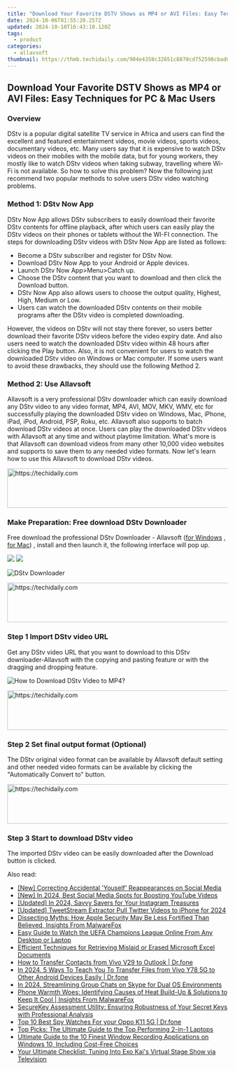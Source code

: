 ```yaml
---
title: "Download Your Favorite DSTV Shows as MP4 or AVI Files: Easy Techniques for PC & Mac Users"
date: 2024-10-06T01:55:20.257Z
updated: 2024-10-10T16:43:10.120Z
tags:
  - product
categories:
  - allavsoft
thumbnail: https://thmb.techidaily.com/904e4358c32651c8870cd752598cbad0b1afa3205d185e4b265bf0a0d105bd32.jpg
---
```


## Download Your Favorite DSTV Shows as MP4 or AVI Files: Easy Techniques for PC & Mac Users

### Overview

DStv is a popular digital satellite TV service in Africa and users can find the excellent and featured entertainment videos, movie videos, sports videos, documentary videos, etc. Many users say that it is expensive to watch DStv videos on their mobiles with the mobile data, but for young workers, they mostly like to watch DStv videos when taking subway, travelling where Wi-Fi is not available. So how to solve this problem? Now the following just recommend two popular methods to solve users DStv video watching problems.

### Method 1: DStv Now App

DStv Now App allows DStv subscribers to easily download their favorite DStv contents for offline playback, after which users can easily play the DStv videos on their phones or tablets without the WI-FI connection. The steps for downloading DStv videos with DStv Now App are listed as follows:

* Become a DStv subscriber and register for DStv Now.
* Download DStv Now App to your Android or Apple devices.
* Launch DStv Now App>Menu>Catch up.
* Choose the DStv content that you want to download and then click the Download button.
* DStv Now App also allows users to choose the output quality, Highest, High, Medium or Low.
* Users can watch the downloaded DStv contents on their mobile programs after the DStv video is completed downloading.

However, the videos on DStv will not stay there forever, so users better download their favorite DStv videos before the video expiry date. And also users need to watch the downloaded DStv video within 48 hours after clicking the Play button. Also, it is not convenient for users to watch the downloaded DStv video on Windows or Mac computer. If some users want to avoid these drawbacks, they should use the following Method 2.

### Method 2: Use Allavsoft

Allavsoft is a very professional DStv downloader which can easily download any DStv video to any video format, MP4, AVI, MOV, MKV, WMV, etc for successfully playing the downloaded DStv video on Windows, Mac, iPhone, iPad, iPod, Android, PSP, Roku, etc. Allavsoft also supports to batch download DStv videos at once. Users can play the downloaded DStv videos with Allavsoft at any time and without playtime limitation. What's more is that Allavsoft can download videos from many other 10,000 video websites and supports to save them to any needed video formats. Now let's learn how to use this Allavsoft to download DStv videos.

<!-- affiliate ads begin -->
<a href="https://aligracehair.sjv.io/c/5597632/2006919/19272" target="_top" id="2006919">
  <img src="//a.impactradius-go.com/display-ad/19272-2006919" border="0" alt="https://techidaily.com" width="728" height="90"/>
</a>
<img height="0" width="0" src="https://aligracehair.sjv.io/i/5597632/2006919/19272" style="position:absolute;visibility:hidden;" border="0" />
<!-- affiliate ads end -->

### Make Preparation: Free download DStv Downloader

Free download the professional DStv Downloader - Allavsoft ([for Windows](https://tools.techidaily.com/allavsoft/products/) , [for Mac](https://tools.techidaily.com/allavsoft/products/)) , install and then launch it, the following interface will pop up.

[![](https://www.allavsoft.com/how-to/../images/how-to/free-download-win.jpg)](https://tools.techidaily.com/allavsoft/products/) [![](https://www.allavsoft.com/how-to/../images/how-to/free-download-mac.jpg)](https://tools.techidaily.com/allavsoft/products/)

![DStv Downloader](https://www.allavsoft.com/how-to/../images/allavsoft/screen-shot-600.jpg)

<!-- affiliate ads begin -->
<a href="https://aligracehair.sjv.io/c/5597632/1886073/19272" target="_top" id="1886073">
  <img src="//a.impactradius-go.com/display-ad/19272-1886073" border="0" alt="https://techidaily.com" width="728" height="90"/>
</a>
<img height="0" width="0" src="https://aligracehair.sjv.io/i/5597632/1886073/19272" style="position:absolute;visibility:hidden;" border="0" />
<!-- affiliate ads end -->

### Step 1 Import DStv video URL

Get any DStv video URL that you want to download to this DStv downloader-Allavsoft with the copying and pasting feature or with the dragging and dropping feature.

![How to Download DStv Video to MP4?](https://www.allavsoft.com/how-to/../images/how-to/download-rtmp-video/download-rtmp-video.jpg)

<!-- affiliate ads begin -->
<a href="https://versadesk.pxf.io/c/5597632/1828647/21290" target="_top" id="1828647">
  <img src="//a.impactradius-go.com/display-ad/21290-1828647" border="0" alt="https://techidaily.com" width="728" height="90"/>
</a>
<img height="0" width="0" src="https://versadesk.pxf.io/i/5597632/1828647/21290" style="position:absolute;visibility:hidden;" border="0" />
<!-- affiliate ads end -->

### Step 2 Set final output format (Optional)

The DStv original video format can be available by Allavsoft default setting and other needed video formats can be available by clicking the "Automatically Convert to" button.

<!-- affiliate ads begin -->
<a href="https://bluettius.sjv.io/c/5597632/2139115/17108" target="_top" id="2139115">
  <img src="//a.impactradius-go.com/display-ad/17108-2139115" border="0" alt="https://techidaily.com" width="728" height="90"/>
</a>
<img height="0" width="0" src="https://bluettius.sjv.io/i/5597632/2139115/17108" style="position:absolute;visibility:hidden;" border="0" />
<!-- affiliate ads end -->

### Step 3 Start to download DStv video

The imported DStv video can be easily downloaded after the Download button is clicked.

<ins class="adsbygoogle"
     style="display:block"
     data-ad-format="autorelaxed"
     data-ad-client="ca-pub-7571918770474297"
     data-ad-slot="1223367746"></ins>

<ins class="adsbygoogle"
     style="display:block"
     data-ad-client="ca-pub-7571918770474297"
     data-ad-slot="8358498916"
     data-ad-format="auto"
     data-full-width-responsive="true"></ins>

<span class="atpl-alsoreadstyle">Also read:</span>
<div><ul>
<li><a href="https://facebook-videos.techidaily.com/new-correcting-accidental-youself-reappearances-on-social-media/"><u>[New] Correcting Accidental 'Youself' Reappearances on Social Media</u></a></li>
<li><a href="https://article-helps.techidaily.com/new-in-2024-best-social-media-spots-for-boosting-youtube-videos/"><u>[New] In 2024, Best Social Media Spots for Boosting YouTube Videos</u></a></li>
<li><a href="https://instagram-videos.techidaily.com/updated-in-2024-savvy-savers-for-your-instagram-treasures/"><u>[Updated] In 2024, Savvy Savers for Your Instagram Treasures</u></a></li>
<li><a href="https://twitter-videos.techidaily.com/updated-tweetstream-extractor-pull-twitter-videos-to-iphone-for-2024/"><u>[Updated] TweetStream Extractor Pull Twitter Videos to iPhone for 2024</u></a></li>
<li><a href="https://discover-fantastic.techidaily.com/dissecting-myths-how-apple-security-may-be-less-fortified-than-believed-insights-from-malwarefox/"><u>Dissecting Myths: How Apple Security May Be Less Fortified Than Believed, Insights From MalwareFox</u></a></li>
<li><a href="https://discover-fantastic.techidaily.com/easy-guide-to-watch-the-uefa-champions-league-online-from-any-desktop-or-laptop/"><u>Easy Guide to Watch the UEFA Champions League Online From Any Desktop or Laptop</u></a></li>
<li><a href="https://discover-fantastic.techidaily.com/efficient-techniques-for-retrieving-mislaid-or-erased-microsoft-excel-documents/"><u>Efficient Techniques for Retrieving Mislaid or Erased Microsoft Excel Documents</u></a></li>
<li><a href="https://blog-min.techidaily.com/how-to-transfer-contacts-from-vivo-v29-to-outlook-drfone-by-drfone-transfer-from-android-transfer-from-android/"><u>How to Transfer Contacts from Vivo V29 to Outlook | Dr.fone</u></a></li>
<li><a href="https://android-transfer.techidaily.com/in-2024-5-ways-to-teach-you-to-transfer-files-from-vivo-y78-5g-to-other-android-devices-easily-drfone-by-drfone-transfer-from-android-transfer-from-android/"><u>In 2024, 5 Ways To Teach You To Transfer Files from Vivo Y78 5G to Other Android Devices Easily | Dr.fone</u></a></li>
<li><a href="https://screen-video-capture.techidaily.com/in-2024-streamlining-group-chats-on-skype-for-dual-os-environments/"><u>In 2024, Streamlining Group Chats on Skype for Dual OS Environments</u></a></li>
<li><a href="https://discover-fantastic.techidaily.com/phone-warmth-woes-identifying-causes-of-heat-build-up-and-solutions-to-keep-it-cool-insights-from-malwarefox/"><u>Phone Warmth Woes: Identifying Causes of Heat Build-Up & Solutions to Keep It Cool | Insights From MalwareFox</u></a></li>
<li><a href="https://discover-fantastic.techidaily.com/securekey-assessment-utility-ensuring-robustness-of-your-secret-keys-with-professional-analysis/"><u>SecureKey Assessment Utility: Ensuring Robustness of Your Secret Keys with Professional Analysis</u></a></li>
<li><a href="https://android-location-track.techidaily.com/top-10-best-spy-watches-for-your-oppo-k11-5g-drfone-by-drfone-virtual-android/"><u>Top 10 Best Spy Watches For your Oppo K11 5G | Dr.fone</u></a></li>
<li><a href="https://buynow-reviews.techidaily.com/top-picks-the-ultimate-guide-to-the-top-performing-2-in-1-laptops/"><u>Top Picks: The Ultimate Guide to the Top Performing 2-in-1 Laptops</u></a></li>
<li><a href="https://discover-fantastic.techidaily.com/ultimate-guide-to-the-10-finest-window-recording-applications-on-windows-10-including-cost-free-choices/"><u>Ultimate Guide to the 10 Finest Window Recording Applications on Windows 10, Including Cost-Free Choices</u></a></li>
<li><a href="https://discover-fantastic.techidaily.com/your-ultimate-checklist-tuning-into-exo-kais-virtual-stage-show-via-television/"><u>Your Ultimate Checklist: Tuning Into Exo Kai's Virtual Stage Show via Television</u></a></li>
</ul></div>

